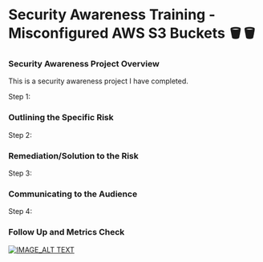 # Security Awareness Training - Misconfigured AWS S3 Buckets 🪣🪣

### Security Awareness Project Overview
This is a security awareness project I have completed.

Step 1:
### Outlining the Specific Risk

Step 2:
### Remediation/Solution to the Risk

Step 3:
### Communicating to the Audience


Step 4:
### Follow Up and Metrics Check


[![IMAGE_ALT TEXT](https://img.youtube.com/vi/MFxIpmqld-w/0.jpg)](https://youtu.be/MFxIpmqld-w)

